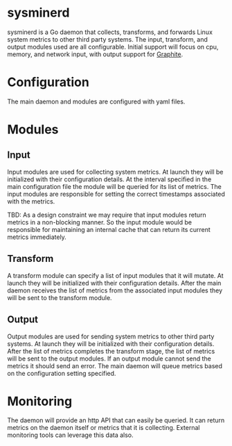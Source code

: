 sysminerd
=========

sysminerd is a Go daemon that collects, transforms, and forwards Linux system metrics to other third party systems.  The input, transform, and output modules used are all configurable.  Initial support will focus on cpu, memory, and network input, with output support for [Graphite](https://github.com/graphite-project/).

# Configuration

The main daemon and modules are configured with yaml files.  

# Modules

## Input

Input modules are used for collecting system metrics.  At launch they will be initialized with their configuration details.  At the interval specified in the main configuration file the module will be queried for its list of metrics.  The input modules are responsible for setting the correct timestamps associated with the metrics.

TBD: As a design constraint we may require that input modules return metrics in a non-blocking manner.  So the input module would be responsible for maintaining an internal cache that can return its current metrics immediately. 

## Transform

A transform module can specify a list of input modules that it will mutate.  At launch they will be initialized with their configuration details. After the main daemon receives the list of metrics from the associated input modules they will be sent to the transform module.

## Output

Output modules are used for sending system metrics to other third party systems.  At launch they will be initialized with their configuration details.  After the list of metrics completes the transform stage, the list of metrics will be sent to the output modules.  If an output module cannot send the metrics it should send an error.  The main daemon will queue metrics based on the configuration setting specified.

# Monitoring

The daemon will provide an http API that can easily be queried.  It can return metrics on the daemon itself or metrics that it is collecting.  External monitoring tools can leverage this data also.
